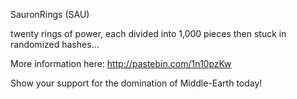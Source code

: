 SauronRings (SAU)

twenty rings of power, each divided into 1,000 pieces then stuck in randomized hashes...

More information here: http://pastebin.com/1n10pzKw

Show your support for the domination of Middle-Earth today!
